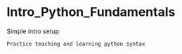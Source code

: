 # Intro_Python_Fundamentals
Simple intro setup

```
Practice teaching and learning python syntax
```
